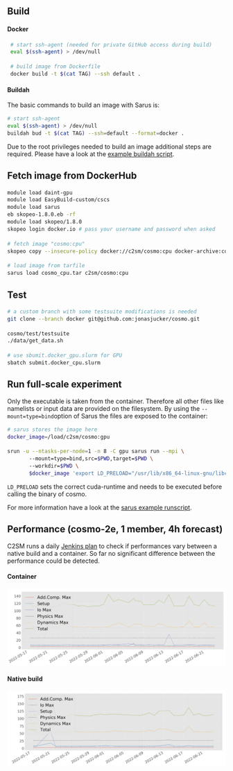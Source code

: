 ## Build
#### Docker

```bash
 # start ssh-agent (needed for private GitHub access during build)
 eval $(ssh-agent) > /dev/null
 
 # build image from Dockerfile
 docker build -t $(cat TAG) --ssh default .
 ```
 
 #### Buildah
 The basic commands to build an image with Sarus is:
 ```bash
# start ssh-agent
eval $(ssh-agent) > /dev/null
 buildah bud -t $(cat TAG) --ssh=default --format=docker .
 ```
 Due to the root privileges needed to build an image additional steps are required.
 Please have a look at the [example buildah script](../buildah.slurm).
## Fetch image from DockerHub

```bash
module load daint-gpu
module load EasyBuild-custom/cscs 
module load sarus
eb skopeo-1.8.0.eb -rf
module load skopeo/1.8.0
skopeo login docker.io # pass your username and password when asked

# fetch image "cosmo:cpu"
skopeo copy --insecure-policy docker://c2sm/cosmo:cpu docker-archive:cosmo_cpu.tar

# load image from tarfile
sarus load cosmo_cpu.tar c2sm/cosmo:cpu
```

## Test
```bash
# a custom branch with some testsuite modifications is needed
git clone --branch docker git@github.com:jonasjucker/cosmo.git

cosmo/test/testsuite
./data/get_data.sh

# use sbumit.docker_gpu.slurm for GPU
sbatch submit.docker_cpu.slurm
```

## Run full-scale experiment
Only the executable is taken from the container. Therefore all other files like namelists or input data
are provided on the filesystem.
By using the `--mount=type=bind`option of Sarus the files are exposed to the container:

```bash
# sarus stores the image here
docker_image=/load/c2sm/cosmo:gpu

srun -u --ntasks-per-node=1 -n 8 -C gpu sarus run --mpi \                                                        
       --mount=type=bind,src=$PWD,target=$PWD \                                                                  
       --workdir=$PWD \                                                                                          
       $docker_image 'export LD_PRELOAD="/usr/lib/x86_64-linux-gnu/libcuda.so" && /root/cosmo_gpu'
```
`LD_PRELOAD` sets the correct cuda-runtime and needs to be executed before calling the binary of cosmo.

For more information have a look at the [sarus example runscript](../submit.docker.slurm).

## Performance (cosmo-2e, 1 member, 4h forecast)
C2SM runs a daily [Jenkins plan](https://jenkins-mch.cscs.ch/view/C2SM/job/container_benchmark/) to check if performances vary between a native build and a container.
So far no significant difference between the performance could be detected.

#### Container
![container](images/performance_container.png)
#### Native build
![native-build](images/performance_native_build.png)
